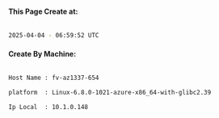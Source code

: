 
   
#### This Page Create at:

```bash

2025-04-04 - 06:59:52 UTC

```

#### Create By Machine:

```bash

Host Name : fv-az1337-654

platform  : Linux-6.8.0-1021-azure-x86_64-with-glibc2.39

Ip Local  : 10.1.0.148

```

